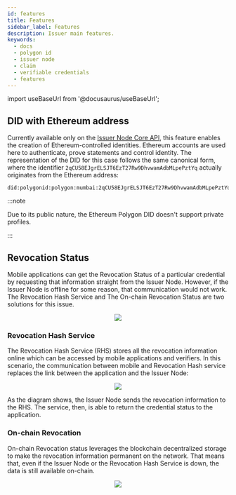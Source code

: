 ```yaml
---
id: features
title: Features
sidebar_label: Features
description: Issuer main features.
keywords: 
  - docs
  - polygon id
  - issuer node
  - claim
  - verifiable credentials
  - features
---
```


import useBaseUrl from '@docusaurus/useBaseUrl';

## DID with Ethereum address
Currently available only on the [Issuer Node Core API](/docs/issuer/issuer-core.md), this feature enables the creation of Ethereum-controlled identities.  Ethereum accounts are used here to authenticate, prove statements and control identity.
The representation of the DID for this case follows the same canonical form, where the identifier `2qCU58EJgrELSJT6EzT27Rw9DhvwamAdbMLpePztYq` actually originates from the Ethereum address: 

```
did:polygonid:polygon:mumbai:2qCU58EJgrELSJT6EzT27Rw9DhvwamAdbMLpePztYq
```

:::note

Due to its public nature, the Ethereum Polygon DID doesn't support private profiles.

:::

## Revocation Status
Mobile applications can get the Revocation Status of a particular credential by requesting that information straight from the Issuer Node. However, if the Issuer Node is offline for some reason, that communication would not work. The Revocation Hash Service and The On-chain Revocation Status are two solutions for this issue. 

<div align="center">
<img src= {useBaseUrl("img/without-rhs.png")} align="center" />
</div>

### Revocation Hash Service
The Revocation Hash Service (RHS) stores all the revocation information online which can be accessed by mobile applications and verifiers. In this scenario, the communication between mobile and Revocation Hash service replaces the link between the application and the Issuer Node:

<div align="center">
<img src= {useBaseUrl("img/rhs.png")} align="center" />
</div>

As the diagram shows, the Issuer Node sends the revocation information to the RHS. The service, then, is able to return the credential status to the application.

### On-chain Revocation
On-chain Revocation status leverages the blockchain decentralized storage to make the revocation information permanent on the network. That means that, even if the Issuer Node or the Revocation Hash Service is down, the data is still available on-chain.

<div align="center">
<img src= {useBaseUrl("img/blockchain.png")} align="center" />
</div>

